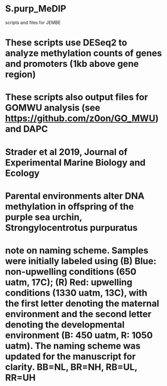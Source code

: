 # S.purp_MeDIP
scripts and files for JEMBE

# These scripts use DESeq2 to analyze methylation counts of genes and promoters (1kb above gene region)
# These scripts also output files for GOMWU analysis (see https://github.com/z0on/GO_MWU) and DAPC
# Strader et al 2019, Journal of Experimental Marine Biology and Ecology
# Parental environments alter DNA methylation in offspring of the purple sea urchin, Strongylocentrotus purpuratus

# note on naming scheme. Samples were initially labeled using (B) Blue: non-upwelling conditions (650 uatm, 17C); (R) Red: upwelling conditions (1330 uatm, 13C), with the first letter denoting the maternal environment and the second letter denoting the developmental environment (B: 450 uatm, R: 1050 uatm). The naming scheme was updated for the manuscript for clarity. BB=NL, BR=NH, RB=UL, RR=UH
